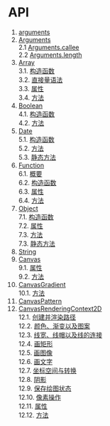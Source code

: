 # API

1. [arguments](./arguments.md#arguments)    
2. [Arguments](./arguments.md#arguments-1)    
 2.1 [Arguments.callee](./arguments.md#argumentscallee)    
 2.2 [Arguments.length](./arguments.md#argumentslength)    
3. [Array](./Array.md#array)    
 3.1. [构造函数](./Array.md#构造函数)    
 3.2. [直接量语法](./Array.md#直接量语法)    
 3.3. [属性](./Array.md#属性)    
 3.4. [方法](./Array.md#方法)    
4. [Boolean](./Boolean.md#boolean)    
 4.1. [构造函数](./Boolean.md#构造函数)    
 4.2. [方法](./Boolean.md#方法)    
5. [Date](./Date.md#date)    
 5.1. [构造函数](./Date.md#构造函数)    
 5.2. [方法](./Date.md#方法)    
 5.3. [静态方法](./Date.md#静态方法)    
6. [Function](./Function.md#function)    
 6.1. [概要](./Function.md#概要)    
 6.2. [构造函数](./Function.md#构造函数)    
 6.3. [属性](./Function.md#属性)    
 6.4. [方法](./Function.md#方法)    
7. [Object](./Object.md#object)    
 7.1. [构造函数](./Object.md#构造函数)    
 7.2. [属性](./Object.md#属性)    
 7.3. [方法](./Object.md#方法)    
 7.3. [静态方法](./Object.md#静态方法)    
8. [String](./String.md#string)    
9. [Canvas](./Canvas.md#canvas)    
 9.1. [属性](./Canvas.md#canvas的属性)    
 9.2. [方法](./Canvas.md#canvas的方法)    
10. [CanvasGradient](./Canvas.md#canvasgradient)    
 10.1. [方法](./Canvas.md#canvasgradient的方法)    
11. [CanvasPattern](./Canvas.md#canvaspattern)    
12. [CanvasRenderingContext2D](./Canvas.md#canvasrenderingcontext2d)    
 12.1. [创建并渲染路径](./Canvas.md#创建并渲染路径)    
 12.2. [颜色、渐变以及图案](./Canvas.md#颜色渐变以及图案)    
 12.3. [线宽、线帽以及线的连接](./Canvas.md#线宽线帽以及线的连接)    
 12.4. [画矩形](./Canvas.md#画矩形)    
 12.5. [画图像](./Canvas.md#画图像)    
 12.6. [画文字](./Canvas.md#画文字)    
 12.7. [坐标空间与转换](./Canvas.md#坐标空间与转换)    
 12.8. [阴影](./Canvas.md#阴影)    
 12.9. [保存绘图状态](./Canvas.md#保存绘图状态)    
 12.10. [像素操作](./Canvas.md#像素操作)    
 12.11. [属性](./Canvas.md#canvasrenderingcontext2d-属性)    
 12.12. [方法](./Canvas.md#canvasrenderingcontext2d-方法)    
